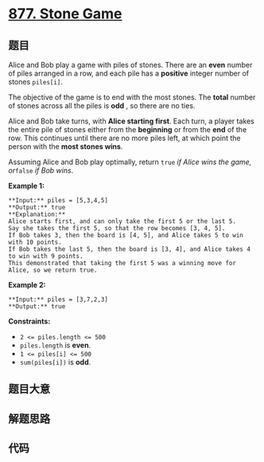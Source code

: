 # [877. Stone Game](https://leetcode.com/problems/stone-game)

## 题目

Alice and Bob play a game with piles of stones. There are an **even** number
of piles arranged in a row, and each pile has a **positive** integer number of
stones `piles[i]`.

The objective of the game is to end with the most stones. The **total** number
of stones across all the piles is **odd** , so there are no ties.

Alice and Bob take turns, with **Alice starting first**. Each turn, a player
takes the entire pile of stones either from the **beginning** or from the
**end** of the row. This continues until there are no more piles left, at
which point the person with the **most stones wins**.

Assuming Alice and Bob play optimally, return `true` _if Alice wins the game,
or_`false` _if Bob wins_.



**Example 1:**

    
    
    **Input:** piles = [5,3,4,5]
    **Output:** true
    **Explanation:** 
    Alice starts first, and can only take the first 5 or the last 5.
    Say she takes the first 5, so that the row becomes [3, 4, 5].
    If Bob takes 3, then the board is [4, 5], and Alice takes 5 to win with 10 points.
    If Bob takes the last 5, then the board is [3, 4], and Alice takes 4 to win with 9 points.
    This demonstrated that taking the first 5 was a winning move for Alice, so we return true.
    

**Example 2:**

    
    
    **Input:** piles = [3,7,2,3]
    **Output:** true
    



**Constraints:**

  * `2 <= piles.length <= 500`
  * `piles.length` is **even**.
  * `1 <= piles[i] <= 500`
  * `sum(piles[i])` is **odd**.


## 题目大意

## 解题思路

## 代码

```javascript

```
